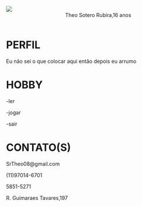 <!DOCTYPE html>
<html lang="pt-br">
 <head>
<title>Currículo Theo</title>
<meta charset="UTF-8">
 </head>
   <body>
<img src="https://www.significadofacil.com/wp-content/uploads/2019/05/shrug2-1026x500.jpg" width:"851" height:"250">
     <header>Theo Sotero Rubira,16 anos</header>
     <h1>PERFIL</h1>
     <p>Eu não sei o que colocar aqui então depois eu arrumo</p>
     <h1>HOBBY</h1>
     <p>-ler</p>
     <p>-jogar</p>
     <p>-sair</p>
     <h1>CONTATO(S)</h1>
     <p>SrTheo08@gmail.com</p>
     <p>(11)97014-6701</p>
     <p>5851-5271</p>
     <p>R. Guimaraes Tavares,197</p>
   

   </body>
</html>
